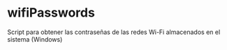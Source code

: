# wifiPasswords
Script para obtener las contraseñas de las redes Wi-Fi almacenados en el sistema (Windows)
